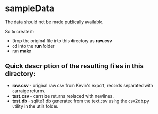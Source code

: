 # sampleData

The data should not be made publically available.

So to create it:
+ Drop the original file into this directory as **raw.csv**
+ cd into the **run** folder
+ run **make**

## Quick description of the resulting files in this directory:
+ **raw.csv** - original raw csv from Kevin's export, records separated with carraige returns.
+ **test.csv** - carraige returns replaced with newlines.
+ **test.db** - sqlite3 db generated from the text.csv using the csv2db.py utility in the utils folder.
